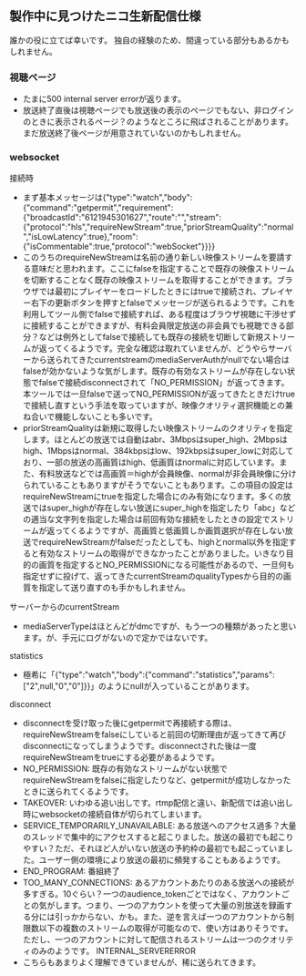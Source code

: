 
## 製作中に見つけたニコ生新配信仕様

誰かの役に立てば幸いです。
独自の経験のため、間違っている部分もあるかもしれません。

### 視聴ページ
- たまに500 internal server errorが返ります。
- 放送終了直後は視聴ページでも放送後の表示のページでもない、非ログインのときに表示されるページ？のようなところに飛ばされることがあります。まだ放送終了後ページが用意されていないのかもしれません。

### websocket
接続時
- まず基本メッセージは{"type":"watch","body":{"command":"getpermit","requirement":{"broadcastId":"6121945301627","route":"","stream":{"protocol":"hls","requireNewStream":true,"priorStreamQuality":"normal","isLowLatency":true},"room":{"isCommentable":true,"protocol":"webSocket"}}}}
- このうちのrequireNewStreamは名前の通り新しい映像ストリームを要請する意味だと思われます。ここにfalseを指定することで既存の映像ストリームを切断することなく既存の映像ストリームを取得することができます。ブラウザでは最初にプレイヤーをロードしたときにはtrueで接続され、プレイヤー右下の更新ボタンを押すとfalseでメッセージが送られるようです。これを利用してツール側でfalseで接続すれば、ある程度はブラウザ視聴に干渉せずに接続することができますが、有料会員限定放送の非会員でも視聴できる部分？などは例外としてfalseで接続しても既存の接続を切断して新規ストリームが返ってくるようです。完全な確認は取れていませんが、どうやらサーバーから送られてきたcurrentstreamのmediaServerAuthがnullでない場合はfalseが効かないような気がします。既存の有効なストリームが存在しない状態でfalseで接続disconnectされて「NO_PERMISSION」が返ってきます。本ツールでは一旦falseで送ってNO_PERMISSIONが返ってきたときだけtrueで接続し直すという手法を取っていますが、映像クオリティ選択機能との兼ね合いで機能しないことも多いです。
- priorStreamQualityは新規に取得したい映像ストリームのクオリティを指定します。ほとんどの放送では自動はabr、3Mbpsはsuper_high、2Mbpsはhigh、1Mbpsはnormal、384kbpsはlow、192kbpsはsuper_lowに対応しており、一部の放送の高画質はhigh、低画質はnormalに対応しています。また、有料放送などでは高画質＝highが会員映像、normalが非会員映像に分けられていることもありますがそうでないこともあります。この項目の設定はrequireNewStreamにtrueを指定した場合にのみ有効になります。多くの放送ではsuper_highが存在しない放送にsuper_highを指定したり「abc」などの適当な文字列を指定した場合は前回有効な接続をしたときの設定でストリームが返ってくるようですが、高画質と低画質しか画質選択が存在しない放送でrequireNewStreamがfalseだったとしても、highとnormal以外を指定すると有効なストリームの取得ができなかったことがありました。いきなり目的の画質を指定するとNO_PERMISSIONになる可能性があるので、一旦何も指定せずに投げて、返ってきたcurrentStreamのqualityTypesから目的の画質を指定して送り直すのも手かもしれません。

サーバーからのcurrentStream
- mediaServerTypeはほとんどがdmcですが、もう一つの種類があったと思います。が、手元にログがないので定かではないです。

statistics
- 極希に「{"type":"watch","body":{"command":"statistics","params":["2",null,"0","0"]}}」のようにnullが入っていることがあります。

disconnect
- disconnectを受け取った後にgetpermitで再接続する際は、requireNewStreamをfalseにしていると前回の切断理由が返ってきて再びdisconnectになってしまうようです。disconnectされた後は一度requireNewStreamをtrueにする必要があるようです。
- NO_PERMISSION: 既存の有効なストリームがない状態でrequireNewStreamをfalseに指定したりなど、getpermitが成功しなかったときに送られてくるようです。
- TAKEOVER: いわゆる追い出しです。rtmp配信と違い、新配信では追い出し時にwebsocketの接続自体が切られてしまいます。
- SERVICE_TEMPORARILY_UNAVAILABLE: ある放送へのアクセス過多？大量のスレッドで集中的にアクセスすると起こりました。放送の最初でも起こりやすい？ただ、それほど人がいない放送の予約枠の最初でも起こっていました。ユーザー側の環境により放送の最初に頻発することもあるようです。
- END_PROGRAM: 番組終了
- TOO_MANY_CONNECTIONS: あるアカウントあたりのある放送への接続が多すぎる。10ぐらい？一つのaudience_tokenごとではなく、アカウントごとの気がします。つまり、一つのアカウントを使って大量の別放送を録画する分には引っかからない、かも。また、逆を言えば一つのアカウントから制限数以下の複数のストリームの取得が可能なので、使い方はありそうです。ただし、一つのアカウントに対して配信されるストリームは一つのクオリティのみのようです。
INTERNAL_SERVERERROR
- こちらもあまりよく理解できていませんが、稀に送られてきます。